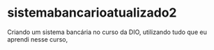 # sistemabancarioatualizado2
Criando um sistema bancária no curso da DIO, utilizando tudo que eu aprendi nesse curso, 
